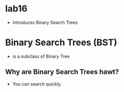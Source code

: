 lab16
===

* Introduces Binary Search Trees

# Binary Search Trees (BST)
* is a subclass of Binary Tree

## Why are Binary Search Trees hawt?
* You can search quickly.

